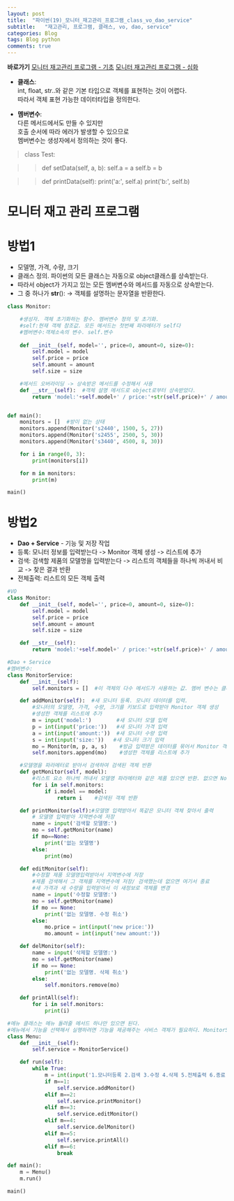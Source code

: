```yaml
---  
layout: post  
title:  "파이썬(19)_모니터_재고관리_프로그램_class_vo_dao_service"  
subtitle:   "재고관리, 프로그램, 클래스, vo, dao, service"  
categories: Blog  
tags: Blog python     
comments: true  
---  
```


**바로가기**
[모니터 재고관리 프로그램 - 기초](#방법1)
[모니터 재고관리 프로그램 - 심화](#방법2)


- **클래스**:        
int, float, str..와 같은 기본 타입으로 객체를 표현하는 것이 어렵다.        
따라서 객체 표현 가능한 데이터타입을 정의한다.

- **멤버변수**:     
다른 메서드에서도 만들 수 있지만          
호출 순서에 따라 에러가 발생할 수 있으므로            
멤버변수는 생성자에서 정의하는 것이 좋다.


> class Test:      
 
>>   def setData(self, a, b):
        self.a = a
        self.b = b
        
>>   def printData(self):
        print('a:', self.a)
        print('b:', self.b)
        
# 모니터 재고 관리 프로그램

# 방법1

- 모델명, 가격, 수량, 크기             
- 클래스 정의. 파이썬의 모든 클래스는 자동으로 object클래스를 상속받는다.           
- 따라서 object가 가지고 있는 모든 멤버변수와 메서드를 자동으로 상속받는다.         
- 그 중 하나가 __str__():  -> 객체를 설명하는 문자열을 반환한다.           



~~~python
class Monitor:

    #생성자. 객체 초기화하는 함수. 멤버변수 정의 및 초기화.
    #self:현재 객체 참조값. 모든 메서드는 첫번째 파라메터가 self다
    #멤버변수:객체소속의 변수. self.변수
    
    def __init__(self, model='', price=0, amount=0, size=0):
        self.model = model
        self.price = price
        self.amount = amount
        self.size = size

    #메서드 오버라이딩 -> 상속받은 메서드를 수정해서 사용
    def __str__(self):  #객체 설명 메서드로 object로부터 상속받았다.
        return 'model:'+self.model+' / price:'+str(self.price)+' / amount:'+str(self.amount)+' / size:'+str(self.size)


def main():
    monitors = []  #방이 없는 상태
    monitors.append(Monitor('s2440', 1500, 5, 27))
    monitors.append(Monitor('s2455', 2500, 5, 30))
    monitors.append(Monitor('s3440', 4500, 8, 30))

    for i in range(0, 3):
        print(monitors[i])

    for m in monitors:
        print(m)

main()
~~~

# 방법2

- **Dao + Service** - 기능 및 저장 작업         
- 등록: 모니터 정보를 입력받는다 -> Monitor 객체 생성 -> 리스트에 추가                 
- 검색: 검색할 제품의 모델명을 입력받는다 -> 리스트의 객체들을 하나씩 꺼내서 비교 -> 찾은 결과 반환              
- 전체출력: 리스트의 모든 객체 출력              

~~~python
#VO
class Monitor:
    def __init__(self, model='', price=0, amount=0, size=0):
        self.model = model
        self.price = price
        self.amount = amount
        self.size = size

    def __str__(self):
        return 'model:'+self.model+' / price:'+str(self.price)+' / amount:'+str(self.amount)+' / size:'+str(self.size)

#Dao + Service
#멤버변수:
class MonitorService:
    def __init__(self):
        self.monitors = []  #이 객체의 다수 메서드가 사용하는 값. 멤버 변수는 클래스 안에서 전역으로 사용하는 변수

    def addMonitor(self):  #새 모니터 등록. 모니터 데이터를 입력.
        #모니터의 모델명, 가격, 수량, 크기를 키보드로 입력받아 Monitor 객체 생성
        #생성한 객체를 리스트에 추가
        m = input('model:')        #새 모니터 모델 입력
        p = int(input('price:'))   #새 모니터 가격 입력
        a = int(input('amount:'))  #새 모니터 수량 입력
        s = int(input('size:'))   #새 모니터 크기 입력
        mo = Monitor(m, p, a, s)    #방금 입력받은 데이터를 묶어서 Monitor 객체 생성
        self.monitors.append(mo)    #생성한 객체를 리스트에 추가

    #모델명을 파라메터로 받아서 검색하여 검색된 객체 반환
    def getMonitor(self, model):
        #리스트 요소 하나씩 꺼내서 모델명 파라메터와 같은 제품 있으면 반환. 없으면 None 반환
        for i in self.monitors:
            if i.model == model:
                return i    #검색된 객체 반환

    def printMonitor(self):#모델명 입력받아서 똑같은 모니터 객체 찾아서 출력
        # 모델명 입력받아 지역변수에 저장
        name = input('검색할 모델명:')
        mo = self.getMonitor(name)
        if mo==None:
            print('없는 모델명')
        else:
            print(mo)

    def editMonitor(self):
        #수정할 제품 모델명입력받아서 지역변수에 저장
        #제품 검색해서 그 객체를 지역변수에 저장/ 검색했는데 없으면 여기서 종료
        #새 가격과 새 수량을 입력받아서 이 새정보로 객체를 변경
        name = input('수정할 모델명:')
        mo = self.getMonitor(name)
        if mo == None:
            print('없는 모델명. 수정 취소')
        else:
            mo.price = int(input('new price:'))
            mo.amount = int(input('new amount:'))

    def delMonitor(self):
        name = input('삭제할 모델명:')
        mo = self.getMonitor(name)
        if mo == None:
            print('없는 모델명. 삭제 취소')
        else:
            self.monitors.remove(mo)

    def printAll(self):
        for i in self.monitors:
            print(i)

#메뉴 클래스는 메뉴 돌려줄 메서드 하나만 있으면 된다.
#메뉴에서 기능을 선택해서 실행하려면 기능을 제공해주는 서비스 객체가 필요하다. MonitorService를 멤버변수로 생성한다.
class Menu:
    def __init__(self):
        self.service = MonitorService()

    def run(self):
        while True:
            m = int(input('1.모니터등록 2.검색 3.수정 4.삭제 5.전체출력 6.종료'))
            if m==1:
                self.service.addMonitor()
            elif m==2:
                self.service.printMonitor()
            elif m==3:
                self.service.editMonitor()
            elif m==4:
                self.service.delMonitor()
            elif m==5:
                self.service.printAll()
            elif m==6:
                break

def main():
    m = Menu()
    m.run()

main()
~~~